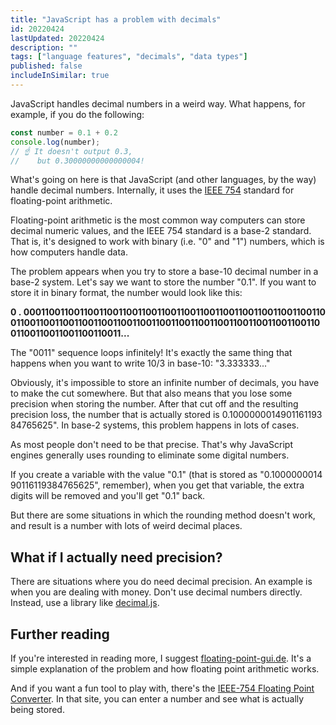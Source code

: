 ```yaml
---
title: "JavaScript has a problem with decimals"
id: 20220424
lastUpdated: 20220424
description: ""
tags: ["language features", "decimals", "data types"]
published: false
includeInSimilar: true
---
```

JavaScript handles decimal numbers in a weird way. What happens, for example, if you do the following:

```javascript
const number = 0.1 + 0.2
console.log(number);
// ☝️ It doesn't output 0.3,
//    but 0.30000000000000004!
```

What's going on here is that JavaScript (and other languages, by the way) handle decimal numbers. Internally, it uses the [IEEE 754](https://en.wikipedia.org/wiki/IEEE_754) standard for floating-point arithmetic.

Floating-point arithmetic is the most common way computers can store decimal numeric values, and the IEEE 754 standard is a base-2 standard. That is, it's designed to work with binary (i.e. "0" and "1") numbers, which is how computers handle data.

The problem appears when you try to store a base-10 decimal number in a base-2 system. Let's say we want to store the number "0.1". If you want to store it in binary format, the number would look like this:

<div style="word-break: break-all; font-weight: bold">0&nbsp;.&nbsp;00011001100110011001100110011001100110011001100110011001100110011001100110011001100110011001100110011001100110011001100110011001100110011001100110011...</div>

The "0011" sequence loops infinitely! It's exactly the same thing that happens when you want to write 10/3 in base-10: "3.333333..."

Obviously, it's impossible to store an infinite number of decimals, you have to make the cut somewhere. But that also means that you lose some precision when storing the number. After that cut off and the resulting precision loss, the number that is actually stored is <span style="word-break: break-all">0.100000001490116119384765625"</span>. In base-2 systems, this problem happens in lots of cases. 

As most people don't need to be that precise. That's why JavaScript engines generally uses rounding to eliminate some digital numbers.

If you create a variable with the value "0.1" (that is stored as <span style="word-break: break-all">"0.100000001490116119384765625"</span>, remember), when you get that variable, the extra digits will be removed and you'll get "0.1" back.

But there are some situations in which the rounding method doesn't work, and result is a number with lots of weird decimal places.

## What if I actually need precision?
There are situations where you do need decimal precision. An example is when you are dealing with money. Don't use decimal numbers directly. Instead, use a library like [decimal.js](https://www.npmjs.com/package/decimal.js).

## Further reading
If you're interested in reading more, I suggest [floating-point-gui.de](https://floating-point-gui.de/). It's a simple explanation of the problem and how floating point arithmetic works.

And if you want a fun tool to play with, there's the [IEEE-754 Floating Point Converter](https://www.h-schmidt.net/FloatConverter/IEEE754.html). In that site, you can enter a number and see what is actually being stored.